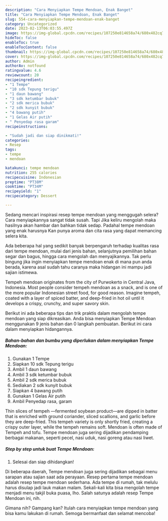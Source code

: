 ```yaml
---
description: "Cara Menyiapkan Tempe Mendoan, Enak Banget"
title: "Cara Menyiapkan Tempe Mendoan, Enak Banget"
slug: 554-cara-menyiapkan-tempe-mendoan-enak-banget
category: Uncategorized
date: 2023-02-13T06:03:55.497Z
image: https://img-global.cpcdn.com/recipes/107250e814658a74/680x482cq70/tempe-mendoan-foto-resep-utama.jpg
hideToc: false
enableToc: true
enableTocContent: false
thumbnail: https://img-global.cpcdn.com/recipes/107250e814658a74/680x482cq70/tempe-mendoan-foto-resep-utama.jpg
cover: https://img-global.cpcdn.com/recipes/107250e814658a74/680x482cq70/tempe-mendoan-foto-resep-utama.jpg
author: Admin
authorAv: notfound
ratingvalue: 4.6
reviewcount: 20
recipeingredient:
- "1 Tempe"
- "10 sdk Tepung terigu"
- "1 daun bawang"
- "3 sdk ketumbar bubuk"
- "2 sdk merica bubuk"
- "2 sdk kunyit bubuk"
- "4 bawang putih"
- "1 Gelas Air putih"
- " Penyedap rasa garam"
recipeinstructions:

- "Sudah jadi dan siap dinikmati!"
categories:
- Resep
tags:
- tempe
- mendoan

katakunci: tempe mendoan 
nutrition: 255 calories
recipecuisine: Indonesian
preptime: "PT38M"
cooktime: "PT34M"
recipeyield: "1"
recipecategory: Dessert

---
```



Sedang mencari inspirasi resep tempe mendoan yang menggugah selera? Cara menyiapkannya sangat tidak susah. Tapi Jika keliru mengolah maka hasilnya akan hambar dan bahkan tidak sedap. Padahal tempe mendoan yang enak harusnya Kan punya aroma dan cita rasa yang dapat memancing selera kita.


Ada beberapa hal yang sedikit banyak berpengaruh terhadap kualitas rasa dari tempe mendoan, mulai dari jenis bahan, selanjutnya pemilihan bahan segar dan bagus, hingga cara mengolah dan menyajikannya. Tak perlu bingung jika ingin menyiapkan tempe mendoan enak di mana pun anda berada, karena asal sudah tahu caranya maka hidangan ini mampu jadi sajian istimewa.

Tempeh mendoan originates from the city of Purwokerto in Central Java, Indonesia. Most people consider tempeh mendoan as a snack, and is one of the more popular Indonesian street food, for good reason. Imagine tempeh, coated with a layer of spiced batter, and deep-fried in hot oil until it develops a crispy, crunchy, and super savory skin.


Berikut ini ada beberapa tips dan trik praktis dalam mengolah tempe mendoan yang siap dikreasikan. Anda bisa menyiapkan Tempe Mendoan menggunakan 9 jenis bahan dan 0 langkah pembuatan. Berikut ini cara dalam menyiapkan hidangannya.

<!--inarticleads1-->

##### Bahan-bahan dan bumbu yang diperlukan dalam menyiapkan Tempe Mendoan:

1. Gunakan 1 Tempe
1. Siapkan 10 sdk Tepung terigu
1. Ambil 1 daun bawang
1. Ambil 3 sdk ketumbar bubuk
1. Ambil 2 sdk merica bubuk
1. Sediakan 2 sdk kunyit bubuk
1. Siapkan 4 bawang putih
1. Gunakan 1 Gelas Air putih
1. Ambil  Penyedap rasa, garam


Thin slices of tempeh —fermented soybean product—are dipped in batter that is enriched with ground coriander, sliced scallions, and garlic before they are deep-fried. This tempeh variety is only shortly fried, creating a crispy outer layer, while the tempeh remains soft. Mendoan is often made of Tempeh and tofu. Tempe mendoan juga sering dijadikan pendamping berbagai makanan, seperti pecel, nasi uduk, nasi goreng atau nasi liwet. 

<!--inarticleads2-->

##### Step by step untuk buat Tempe Mendoan:


1. Selesai dan siap dihidangkan!

Di beberapa daerah, Tempe mendoan juga sering dijadikan sebagai menu sarapan atau sajian saat ada perayaan. Resep pertama tempe mendoan adalah resep tempe mendoan sederhana. Ada tempe di rumah, tak melulu harus disulap jadi lauk makan malam. Sekali-kali kita bisa mengolah tempe menjadi menu takjil buka puasa, lho. Salah satunya adalah resep Tempe Mendoan ini, nih. 

Gimana nih? Gampang kan? Itulah cara menyiapkan tempe mendoan yang bisa kamu lakukan di rumah. Semoga bermanfaat dan selamat mencoba!
